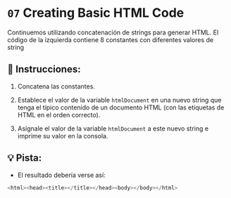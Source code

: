 # `07` Creating Basic HTML Code

Continuemos utilizando concatenación de strings para generar HTML. El código de la izquierda contiene 8 constantes con diferentes valores de string

## 📝  Instrucciones:

1. Concatena las constantes. 

2. Establece el valor de la variable `htmlDocument` en una nuevo string que tenga el típico contenido de un documento HTML (con las etiquetas de HTML en el orden correcto).

3. Asígnale el valor de la variable `htmlDocument` a este nuevo string e imprime su valor en la consola.

## 💡 Pista:

+ El resultado debería verse así:

```js
<html><head><title></title></head><body></body></html>
```
